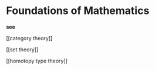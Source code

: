 # Foundations of Mathematics

**see**

[[category theory]]

[[set theory]]

[[homotopy type theory]]
